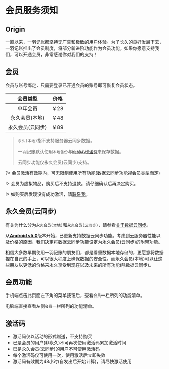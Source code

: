 # 会员服务须知

## Origin

一直以来，一羽记账都坚持无广告和极致的用户体验。为了长久的良好发展下去，一羽记账推出了会员制度，将部分新进阶功能作为会员功能。如果你愿意支持我们，可以开通会员，非常感谢你对我们的支持！

## 会员

会员与账号绑定，只需要登录已开通会员的账号即可恢复会员状态。

|     会员类型     | 价格 |
| :--------------: | ---- |
|     单年会员     | ￥28 |
|  永久会员(本地)  | ￥48 |
| 永久会员(云同步) | ￥89 |

>`永久(本地)`指不支持服务器云同步数据。
>
>一羽记账默认使用`本地备份`与[`WebDAV云备份`](https://guide.yiyujizhang.cn/datamanage/backup#cloud)来保存数据。
>
>云同步功能仅永久会员(云同步)支持。

?> 会员激活有效期内，可无限制使用所有功能(数据云同步功能视会员类型而定)

!> 会员为虚拟物品，购买后不支持退款。请仔细确认后再决定购买。

!> 如购买后发现没有成功激活，请[联系我](doc/other/contact.md)。

## 永久会员(云同步)

有关为什么分为`永久会员(本地)`和`永久会员(云同步)`，请参看[关于数据云同步](doc/other/about-sync.md)。

从[**Android v5.0**](https://www.coolapk.com/apk/kylec.me.lightbookkeeping)版本开始，已更新支持数据云同步功能。考虑到云服务器性能以及价格的原因，我们决定将数据云同步功能设定为永久会员(云同步)的附带功能。

相信大多数早期使用一羽记账的朋友们，都是看重数据本地存储的，更愿意将数据捏在自己的手上，可以很大程度上确保数据的安全性。而永久会员(本地)可以让这些朋友以更低的价格来永久享受到现在以及未来的所有功能(除数据云同步)。

## 会员功能

手机端点击此页面左下角的菜单按钮后，查看`会员`一栏所列的功能清单。

电脑端直接查看左侧`会员`一栏所列的功能清单。

## 激活码

* 激活码仅以活动的形式赠送，不支持购买
* 已是会员的用户(非永久)不可再次使用激活码累加激活时间
* 已是永久会员(云同步)的用户不可使用激活码
* 每个激活码仅可使用一次，使用激活后立即失效
* 激活码有效期为48小时(自发出后开始计算)，请尽快激活使用